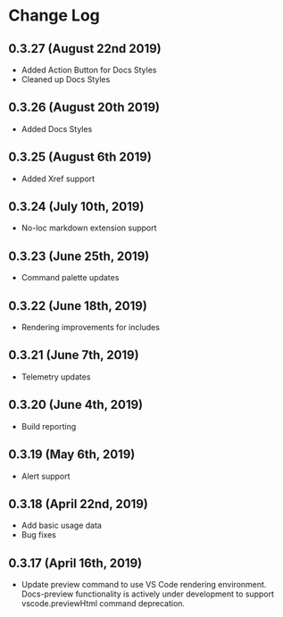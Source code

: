 # Change Log

## 0.3.27 (August 22nd 2019)

- Added Action Button for Docs Styles
- Cleaned up Docs Styles

## 0.3.26 (August 20th 2019)

- Added Docs Styles

## 0.3.25 (August 6th 2019)

- Added Xref support

## 0.3.24 (July 10th, 2019)

- No-loc markdown extension support

## 0.3.23 (June 25th, 2019)

- Command palette updates

## 0.3.22 (June 18th, 2019)

- Rendering improvements for includes

## 0.3.21 (June 7th, 2019)

- Telemetry updates

## 0.3.20 (June 4th, 2019)

- Build reporting

## 0.3.19 (May 6th, 2019)

- Alert support

## 0.3.18 (April 22nd, 2019)

- Add basic usage data
- Bug fixes

## 0.3.17 (April 16th, 2019)

- Update preview command to use VS Code rendering environment.  Docs-preview functionality is actively under development to support vscode.previewHtml command deprecation.
